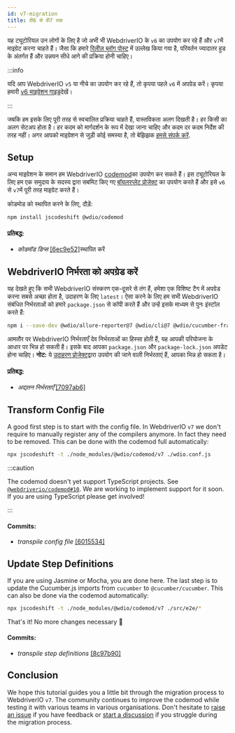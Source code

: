 ```yaml
---
id: v7-migration
title: वी6 से वी7 तक
---
```


यह ट्यूटोरियल उन लोगों के लिए है जो अभी भी WebdriverIO के `v6` का उपयोग कर रहे हैं और `v7`में माइग्रेट करना चाहते हैं। जैसा कि हमारे [रिलीज़ ब्लॉग पोस्ट](https://webdriver.io/blog/2021/02/09/webdriverio-v7-released) में उल्लेख किया गया है, परिवर्तन ज्यादातर हुड के अंतर्गत हैं और उन्नयन सीधे आगे की प्रक्रिया होनी चाहिए।

:::info

यदि आप WebdriverIO `v5` या नीचे का उपयोग कर रहे हैं, तो कृपया पहले `v6` में अपग्रेड करें। कृपया हमारी [v6 माइग्रेशन गाइड](v6-migration)देखें।

:::

जबकि हम इसके लिए पूरी तरह से स्वचालित प्रक्रिया चाहते हैं, वास्तविकता अलग दिखती है। हर किसी का अलग सेटअप होता है। हर कदम को मार्गदर्शन के रूप में देखा जाना चाहिए और कदम दर कदम निर्देश की तरह नहीं। अगर आपको माइग्रेशन से जुड़ी कोई समस्या है, तो बेझिझक [हमसे संपर्क करें](https://github.com/webdriverio/codemod/discussions/new).

## Setup

अन्य माइग्रेशन के समान हम WebdriverIO [codemod](https://github.com/webdriverio/codemod)का उपयोग कर सकते हैं। इस ट्यूटोरियल के लिए हम एक समुदाय के सदस्य द्वारा सबमिट किए गए [बॉयलरप्लेट प्रोजेक्ट](https://github.com/WarleyGabriel/demo-webdriverio-cucumber) का उपयोग करते हैं और इसे `v6` से `v7`में पूरी तरह माइग्रेट करते हैं।

कोडमोड को स्थापित करने के लिए, दौड़ें:

```sh
npm install jscodeshift @wdio/codemod
```

#### प्रतिबद्ध:

- _कोडमॉड डिप्स_ [[6ec9e52]](https://github.com/WarleyGabriel/demo-webdriverio-cucumber/pull/11/commits/6ec9e52038f7e8cb1221753b67040b0f23a8f61a)स्थापित करें

## WebdriverIO निर्भरता को अपग्रेड करें

यह देखते हुए कि सभी WebdriverIO संस्करण एक-दूसरे से तंग हैं, हमेशा एक विशिष्ट टैग में अपग्रेड करना सबसे अच्छा होता है, उदाहरण के लिए `latest`। ऐसा करने के लिए हम सभी WebdriverIO संबंधित निर्भरताओं को हमारे `package.json` से कॉपी करते हैं और उन्हें इसके माध्यम से पुनः इंस्टॉल करते हैं:

```sh
npm i --save-dev @wdio/allure-reporter@7 @wdio/cli@7 @wdio/cucumber-framework@7 @wdio/local-runner@7 @wdio/spec-reporter@7 @wdio/sync@7 wdio-chromedriver-service@7 wdio-timeline-reporter@7 webdriverio@7
```

आमतौर पर WebdriverIO निर्भरताएँ देव निर्भरताओं का हिस्सा होती हैं, यह आपकी परियोजना के आधार पर भिन्न हो सकती है। इसके बाद आपका `package.json` और `package-lock.json` अपडेट होना चाहिए। __नोट:__ ये [उदाहरण प्रोजेक्ट](https://github.com/WarleyGabriel/demo-webdriverio-cucumber)द्वारा उपयोग की जाने वाली निर्भरताएं हैं, आपका भिन्न हो सकता है।

#### प्रतिबद्ध:

- _अद्यतन निर्भरताएँ_ [[7097ab6]](https://github.com/WarleyGabriel/demo-webdriverio-cucumber/pull/11/commits/7097ab6297ef9f37ead0a9c2ce9fce8d0765458d)

## Transform Config File

A good first step is to start with the config file. In WebdriverIO `v7` we don't require to manually register any of the compilers anymore. In fact they need to be removed. This can be done with the codemod full automatically:

```sh
npx jscodeshift -t ./node_modules/@wdio/codemod/v7 ./wdio.conf.js
```

:::caution

The codemod doesn't yet support TypeScript projects. See [`@webdriverio/codemod#10`](https://github.com/webdriverio/codemod/issues/10). We are working to implement support for it soon. If you are using TypeScript please get involved!

:::

#### Commits:

- _transpile config file_ [[6015534]](https://github.com/WarleyGabriel/demo-webdriverio-cucumber/pull/11/commits/60155346a386380d8a77ae6d1107483043a43994)

## Update Step Definitions

If you are using Jasmine or Mocha, you are done here. The last step is to update the Cucumber.js imports from `cucumber` to `@cucumber/cucumber`. This can also be done via the codemod automatically:

```sh
npx jscodeshift -t ./node_modules/@wdio/codemod/v7 ./src/e2e/*
```

That's it! No more changes necessary 🎉

#### Commits:

- _transpile step definitions_ [[8c97b90]](https://github.com/WarleyGabriel/demo-webdriverio-cucumber/pull/11/commits/8c97b90a8b9197c62dffe4e2954f7dad814753cc)

## Conclusion

We hope this tutorial guides you a little bit through the migration process to WebdriverIO `v7`. The community continues to improve the codemod while testing it with various teams in various organisations. Don't hesitate to [raise an issue](https://github.com/webdriverio/codemod/issues/new) if you have feedback or [start a discussion](https://github.com/webdriverio/codemod/discussions/new) if you struggle during the migration process.
